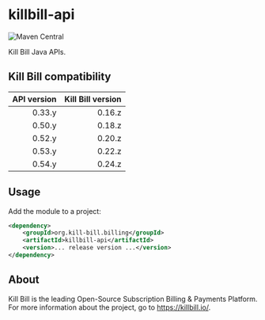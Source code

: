 # killbill-api
![Maven Central](https://img.shields.io/maven-central/v/org.kill-bill.billing/killbill-api?color=blue&label=Maven%20Central)

Kill Bill Java APIs.

## Kill Bill compatibility

| API version | Kill Bill version |
| ----------: | ----------------: |
| 0.33.y      | 0.16.z            |
| 0.50.y      | 0.18.z            |
| 0.52.y      | 0.20.z            |
| 0.53.y      | 0.22.z            |
| 0.54.y      | 0.24.z            |

## Usage

Add the module to a project:

```xml
<dependency>
    <groupId>org.kill-bill.billing</groupId>
    <artifactId>killbill-api</artifactId>
    <version>... release version ...</version>
</dependency>
```

## About

Kill Bill is the leading Open-Source Subscription Billing & Payments Platform. For more information about the project, go to https://killbill.io/.
